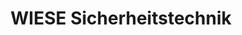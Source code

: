 ---
title: "WIESE Sicherheitstechnik"
url: /berlin/wiese-sicherheitstechnik/
shop: Schlüsseldienst
---